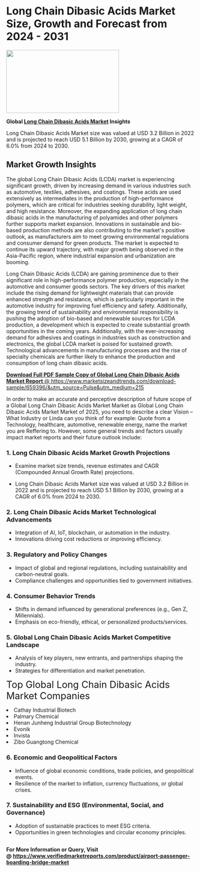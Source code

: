 <H1>Long Chain Dibasic Acids Market Size, Growth and Forecast from 2024 - 2031</H1><img class="aligncenter size-medium wp-image-584254" src="https://thirdeyenews.in/wp-content/uploads/2024/09/Global-Market-Research-300x168.jpeg" alt="" width="300" height="168" /><p><strong>Global&nbsp;<a href="https://www.marketsizeandtrends.com/download-sample/659396/&amp;utm_source=Pulse&amp;utm_medium=215">Long Chain Dibasic Acids Market</a> Insights</strong></p><p>Long Chain Dibasic Acids Market size was valued at USD 3.2 Billion in 2022 and is projected to reach USD 5.1 Billion by 2030, growing at a CAGR of 6.0% from 2024 to 2030.</p><p><h2>Market Growth Insights</h2> <p>The global Long Chain Dibasic Acids (LCDA) market is experiencing significant growth, driven by increasing demand in various industries such as automotive, textiles, adhesives, and coatings. These acids are used extensively as intermediates in the production of high-performance polymers, which are critical for industries seeking durability, light weight, and high resistance. Moreover, the expanding application of long chain dibasic acids in the manufacturing of polyamides and other polymers further supports market expansion. Innovations in sustainable and bio-based production methods are also contributing to the market's positive outlook, as manufacturers aim to meet growing environmental regulations and consumer demand for green products. The market is expected to continue its upward trajectory, with major growth being observed in the Asia-Pacific region, where industrial expansion and urbanization are booming.</p> <p><a href="#"></a></p> <p>Long Chain Dibasic Acids (LCDA) are gaining prominence due to their significant role in high-performance polymer production, especially in the automotive and consumer goods sectors. The key drivers of this market include the rising demand for lightweight materials that can provide enhanced strength and resistance, which is particularly important in the automotive industry for improving fuel efficiency and safety. Additionally, the growing trend of sustainability and environmental responsibility is pushing the adoption of bio-based and renewable sources for LCDA production, a development which is expected to create substantial growth opportunities in the coming years. Additionally, with the ever-increasing demand for adhesives and coatings in industries such as construction and electronics, the global LCDA market is poised for sustained growth. Technological advancements in manufacturing processes and the rise of specialty chemicals are further likely to enhance the production and consumption of long chain dibasic acids.</p> <p><a href="#"></p><p><span class=""><strong>Download Full PDF Sample Copy of Global Long Chain Dibasic Acids Market Report</strong> @ <a href="https://www.marketsizeandtrends.com/download-sample/659396/&amp;utm_source=Pulse&amp;utm_medium=215" target="_blank">https://www.marketsizeandtrends.com/download-sample/659396/&amp;utm_source=Pulse&amp;utm_medium=215</a></span></p><p>In order to make an accurate and perceptive description of future scope of a Global&nbsp;Long Chain Dibasic Acids Market Market as Global&nbsp;Long Chain Dibasic Acids Market Market of 2025, you need to describe a clear Vision &ndash; What Industry or Linda can you think of for example: Quote from a Technology, healthcare, automotive, renewable energy, name the market you are Reffering to. However, some general trends and factors usually impact market reports and their future outlook include:</p><h3>1.&nbsp;<strong>Long Chain Dibasic Acids Market Growth Projections</strong></h3><ul><li>Examine market size trends, revenue estimates and CAGR (Compounded Annual Growth Rate) projections.</li><li><p>Long Chain Dibasic Acids Market size was valued at USD 3.2 Billion in 2022 and is projected to reach USD 5.1 Billion by 2030, growing at a CAGR of 6.0% from 2024 to 2030.</p></li></ul><h3>2.&nbsp;<strong>Long Chain Dibasic Acids Market Technological Advancements</strong></h3><ul><li>Integration of AI, IoT, blockchain, or automation in the industry.</li><li>Innovations driving cost reductions or improving efficiency.</li></ul><h3>3.&nbsp;<strong>Regulatory and Policy Changes</strong></h3><ul><li>Impact of global and regional regulations, including sustainability and carbon-neutral goals.</li><li>Compliance challenges and opportunities tied to government initiatives.</li></ul><h3>4.&nbsp;<strong>Consumer Behavior Trends</strong></h3><ul><li>Shifts in demand influenced by generational preferences (e.g., Gen Z, Millennials).</li><li>Emphasis on eco-friendly, ethical, or personalized products/services.</li></ul><h3>5.&nbsp;<strong>Global Long Chain Dibasic Acids Market Competitive Landscape</strong></h3><ul><li>Analysis of key players, new entrants, and partnerships shaping the industry.</li><li>Strategies for differentiation and market penetration.</li></ul><p data-pm-slice="1 1 []"><span style="color: inherit; font-family: inherit; font-size: 25px;">Top Global Long Chain Dibasic Acids Market Companies</span></p><div class="" data-test-id=""><p><li>Cathay Industrial Biotech</li><li> Palmary Chemical</li><li> Henan Junheng Industrial Group Biotechnology</li><li> Evonik</li><li> Invista</li><li> Zibo Guangtong Chemical</li></p></div><h3>6.&nbsp;<strong>Economic and Geopolitical Factors</strong></h3><ul><li>Influence of global economic conditions, trade policies, and geopolitical events.</li><li>Resilience of the market to inflation, currency fluctuations, or global crises.</li></ul><h3>7.&nbsp;<strong>Sustainability and ESG (Environmental, Social, and Governance)</strong></h3><ul><li>Adoption of sustainable practices to meet ESG criteria.</li><li>Opportunities in green technologies and circular economy principles.</li></ul><h2><strong style="font-size: 14px;">For More Information or Query, Visit @&nbsp;</strong><a style="background-color: #ffffff; font-size: 14px;" href="https://www.marketsizeandtrends.com/report/long-chain-dibasic-acids-market/" target="_blank">https://www.verifiedmarketreports.com/product/airport-passenger-boarding-bridge-market</a></h2>
